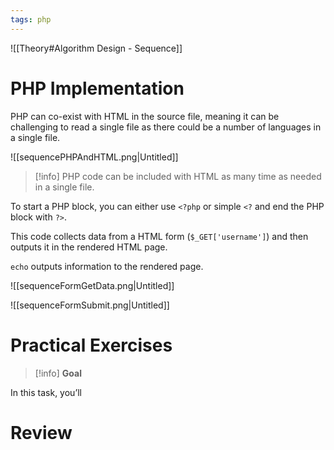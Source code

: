 ```yaml
---
tags: php
---
```

![[Theory#Algorithm Design - Sequence]]


# PHP Implementation

PHP can co-exist with HTML in the source file, meaning it can be challenging to read a single file as there could be a number of languages in a single file.

![[sequencePHPAndHTML.png|Untitled]]

> [!info]  PHP code can be included with HTML as many time as needed in a single file.


To start a PHP block, you can either use `<?php` or simple `<?` and end the PHP block with `?>`. 

This code collects data from a HTML form (`$_GET['username']`) and then outputs it in the rendered HTML page.

`echo` outputs information to the rendered page.

![[sequenceFormGetData.png|Untitled]]

![[sequenceFormSubmit.png|Untitled]]

 

# Practical Exercises

> [!info] **Goal**

In this task, you’ll 


# Review

